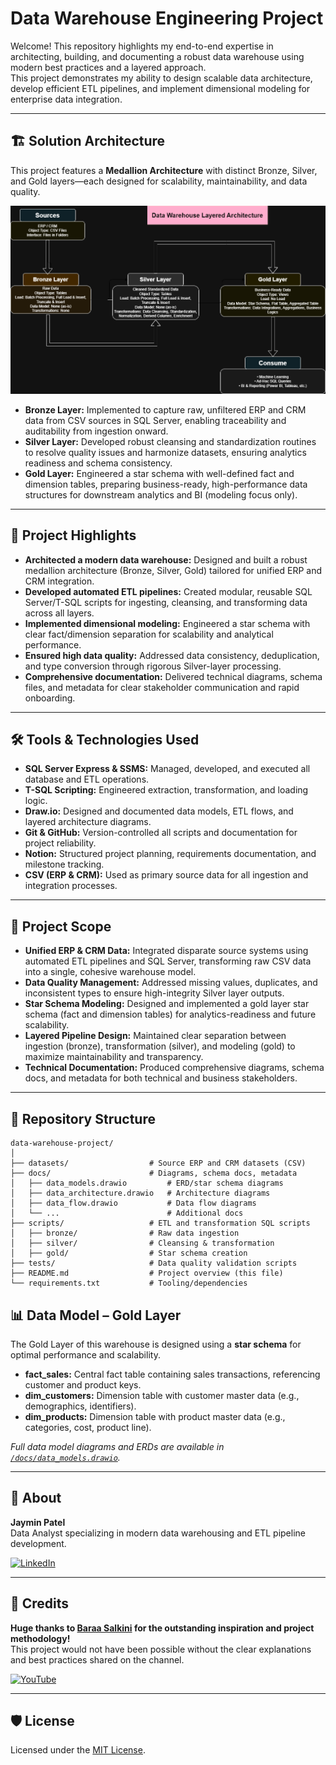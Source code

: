 # Data Warehouse Engineering Project

Welcome! This repository highlights my end-to-end expertise in architecting, building, and documenting a robust data warehouse using modern best practices and a layered approach.  
This project demonstrates my ability to design scalable data architecture, develop efficient ETL pipelines, and implement dimensional modeling for enterprise data integration.

---

## 🏗️ Solution Architecture

This project features a **Medallion Architecture** with distinct Bronze, Silver, and Gold layers—each designed for scalability, maintainability, and data quality.

![Data Architecture](docs/data_architecture.png)

- **Bronze Layer:** Implemented to capture raw, unfiltered ERP and CRM data from CSV sources in SQL Server, enabling traceability and auditability from ingestion onward.
- **Silver Layer:** Developed robust cleansing and standardization routines to resolve quality issues and harmonize datasets, ensuring analytics readiness and schema consistency.
- **Gold Layer:** Engineered a star schema with well-defined fact and dimension tables, preparing business-ready, high-performance data structures for downstream analytics and BI (modeling focus only).

---

## 📖 Project Highlights

- **Architected a modern data warehouse:** Designed and built a robust medallion architecture (Bronze, Silver, Gold) tailored for unified ERP and CRM integration.
- **Developed automated ETL pipelines:** Created modular, reusable SQL Server/T-SQL scripts for ingesting, cleansing, and transforming data across all layers.
- **Implemented dimensional modeling:** Engineered a star schema with clear fact/dimension separation for scalability and analytical performance.
- **Ensured high data quality:** Addressed data consistency, deduplication, and type conversion through rigorous Silver-layer processing.
- **Comprehensive documentation:** Delivered technical diagrams, schema files, and metadata for clear stakeholder communication and rapid onboarding.

---

## 🛠️ Tools & Technologies Used

- **SQL Server Express & SSMS:** Managed, developed, and executed all database and ETL operations.
- **T-SQL Scripting:** Engineered extraction, transformation, and loading logic.
- **Draw.io:** Designed and documented data models, ETL flows, and layered architecture diagrams.
- **Git & GitHub:** Version-controlled all scripts and documentation for project reliability.
- **Notion:** Structured project planning, requirements documentation, and milestone tracking.
- **CSV (ERP & CRM):** Used as primary source data for all ingestion and integration processes.

---

## 🚀 Project Scope

- **Unified ERP & CRM Data:** Integrated disparate source systems using automated ETL pipelines and SQL Server, transforming raw CSV data into a single, cohesive warehouse model.
- **Data Quality Management:** Addressed missing values, duplicates, and inconsistent types to ensure high-integrity Silver layer outputs.
- **Star Schema Modeling:** Designed and implemented a gold layer star schema (fact and dimension tables) for analytics-readiness and future scalability.
- **Layered Pipeline Design:** Maintained clear separation between ingestion (bronze), transformation (silver), and modeling (gold) to maximize maintainability and transparency.
- **Technical Documentation:** Produced comprehensive diagrams, schema docs, and metadata for both technical and business stakeholders.

---

## 📂 Repository Structure

```text
data-warehouse-project/
│
├── datasets/                  # Source ERP and CRM datasets (CSV)
├── docs/                      # Diagrams, schema docs, metadata
│   ├── data_models.drawio         # ERD/star schema diagrams
│   ├── data_architecture.drawio   # Architecture diagrams
│   ├── data_flow.drawio           # Data flow diagrams
│   └── ...                        # Additional docs
├── scripts/                   # ETL and transformation SQL scripts
│   ├── bronze/                # Raw data ingestion
│   ├── silver/                # Cleansing & transformation
│   ├── gold/                  # Star schema creation
├── tests/                     # Data quality validation scripts
├── README.md                  # Project overview (this file)
└── requirements.txt           # Tooling/dependencies

```

## 📊 Data Model – Gold Layer

The Gold Layer of this warehouse is designed using a **star schema** for optimal performance and scalability.

- **fact_sales:** Central fact table containing sales transactions, referencing customer and product keys.
- **dim_customers:** Dimension table with customer master data (e.g., demographics, identifiers).
- **dim_products:** Dimension table with product master data (e.g., categories, cost, product line).

*Full data model diagrams and ERDs are available in [`/docs/data_models.drawio`](docs/data_model.png).*

---

## 👤 About

**Jaymin Patel**  
Data Analyst specializing in modern data warehousing and ETL pipeline development.

[![LinkedIn](https://img.shields.io/badge/LinkedIn-0077B5?style=flat-square&logo=linkedin&logoColor=white)](https://www.linkedin.com/in/jaymin7/)

---

## 🙏 Credits

**Huge thanks to [Baraa Salkini](https://www.youtube.com/@datawithbaraa) for the outstanding inspiration and project methodology!**  
This project would not have been possible without the clear explanations and best practices shared on the channel.

[![YouTube](https://img.shields.io/badge/YouTube-red?style=flat-square&logo=youtube&logoColor=white)](http://bit.ly/3GiCVUE)

---

## 🛡️ License

Licensed under the [MIT License](LICENSE).
